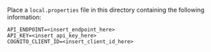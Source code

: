Place a `local.properties` file in this directory containing the following information: 

```
API_ENDPOINT=<insert_endpoint_here>
API_KEY=<insert_api_key_here>
COGNITO_CLIENT_ID=<insert_client_id_here>
```